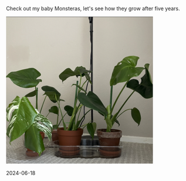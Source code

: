 Check out my baby Monsteras, let's see how they grow after five years.

<p align="left">
  <img src="pic/baby_monstera.png" width="400" title="baby_monstera">
</p>
2024-06-18